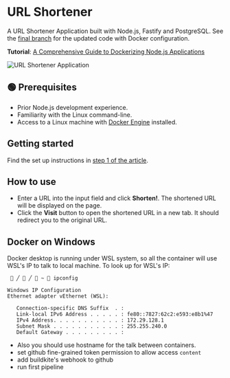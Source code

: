# URL Shortener

A URL Shortener Application built with Node.js, Fastify and PostgreSQL. See the
[final branch](https://github.com/betterstack-community/node-url-shortener/tree/final)
for the updated code with Docker configuration.

**Tutorial**:
[A Comprehensive Guide to Dockerizing Node.js Applications](https://betterstack.com/community/guides/scaling-nodejs/dockerize-nodejs/)

![URL Shortener Application](screenshot.png)

## 🟢 Prerequisites

- Prior Node.js development experience.
- Familiarity with the Linux command-line.
- Access to a Linux machine with
  [Docker Engine](https://docs.docker.com/engine/install/) installed.

## Getting started

Find the set up instructions in
[step 1 of the article](https://betterstack.com/community/guides/scaling-nodejs/dockerize-nodejs/#step-1-setting-up-the-demo-project).

## How to use

- Enter a URL into the input field and click **Shorten!**. The shortened URL
  will be displayed on the page.
- Click the **Visit** button to open the shortened URL in a new tab. It should
  redirect you to the original URL.


## Docker on Windows
Docker desktop is running under WSL system, so all the container will use WSL's IP to talk to local machine.
To look up for WSL's IP:
```
  ╱  ╱  ~ ​ ipconfig

Windows IP Configuration
Ethernet adapter vEthernet (WSL):

   Connection-specific DNS Suffix  . :
   Link-local IPv6 Address . . . . . : fe80::7827:62c2:e593:e8b1%47
   IPv4 Address. . . . . . . . . . . : 172.29.128.1
   Subnet Mask . . . . . . . . . . . : 255.255.240.0
   Default Gateway . . . . . . . . . :
```
- Also you should use hostname for the talk between containers.
- set github fine-grained token permission to allow access `content`
- add buildkite's webhook to github
- run first pipeline
